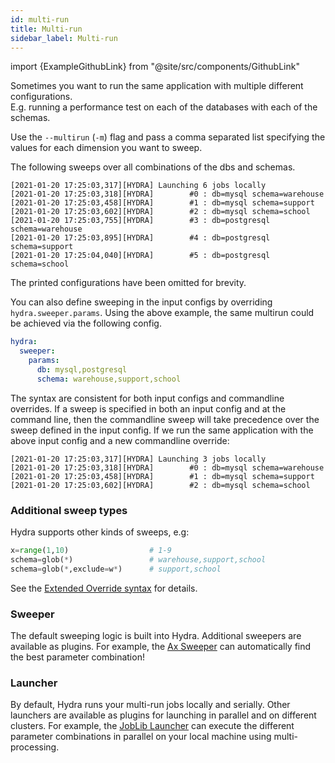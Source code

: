 ```yaml
---
id: multi-run
title: Multi-run
sidebar_label: Multi-run
---
```


import {ExampleGithubLink} from "@site/src/components/GithubLink"

<ExampleGithubLink to="examples/tutorials/basic/running_your_hydra_app/5_basic_sweep"/>

Sometimes you want to run the same application with multiple different configurations.  
E.g. running a performance test on each of the databases with each of the schemas.

Use the `--multirun` (`-m`) flag and pass a comma separated list specifying the values for each dimension you want to sweep.

The following sweeps over all combinations of the dbs and schemas.
```text title="$ python my_app.py -m db=mysql,postgresql schema=warehouse,support,school"
[2021-01-20 17:25:03,317][HYDRA] Launching 6 jobs locally
[2021-01-20 17:25:03,318][HYDRA]        #0 : db=mysql schema=warehouse
[2021-01-20 17:25:03,458][HYDRA]        #1 : db=mysql schema=support
[2021-01-20 17:25:03,602][HYDRA]        #2 : db=mysql schema=school
[2021-01-20 17:25:03,755][HYDRA]        #3 : db=postgresql schema=warehouse
[2021-01-20 17:25:03,895][HYDRA]        #4 : db=postgresql schema=support
[2021-01-20 17:25:04,040][HYDRA]        #5 : db=postgresql schema=school
```
The printed configurations have been omitted for brevity.

You can also define sweeping in the input configs by overriding
`hydra.sweeper.params`. Using the above example, the same multirun could be achieved via the following config.

```yaml
hydra:
  sweeper:
    params:
      db: mysql,postgresql
      schema: warehouse,support,school
```

The syntax are consistent for both input configs and commandline overrides.
If a sweep is specified in both an input config and at the command line,
then the commandline sweep will take precedence over the sweep defined 
in the input config. If we run the same application with the above input config and a new commandline override:

```text title="$ python my_app.py -m db=mysql"
[2021-01-20 17:25:03,317][HYDRA] Launching 3 jobs locally
[2021-01-20 17:25:03,318][HYDRA]        #0 : db=mysql schema=warehouse
[2021-01-20 17:25:03,458][HYDRA]        #1 : db=mysql schema=support
[2021-01-20 17:25:03,602][HYDRA]        #2 : db=mysql schema=school
```

### Additional sweep types
Hydra supports other kinds of sweeps, e.g:
```python
x=range(1,10)                  # 1-9
schema=glob(*)                 # warehouse,support,school
schema=glob(*,exclude=w*)      # support,school
```
See the [Extended Override syntax](/advanced/override_grammar/extended.md) for details.

### Sweeper
The default sweeping logic is built into Hydra. Additional sweepers are available as plugins.
For example, the [Ax Sweeper](/plugins/ax_sweeper.md) can automatically find the best parameter combination!

### Launcher
By default, Hydra runs your multi-run jobs locally and serially. 
Other launchers are available as plugins for launching in parallel and on different clusters. For example, the [JobLib Launcher](/plugins/joblib_launcher.md)
can execute the different parameter combinations in parallel on your local machine using multi-processing.

